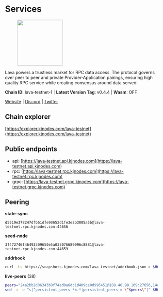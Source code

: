 # Services

<figure><img src="https://raw.githubusercontent.com/kj89/testnet_manuals/main/pingpub/logos/lava.png" width="150" alt=""><figcaption></figcaption></figure>

Lava powers a trustless market for RPC data access. The protocol  governs over peer to peer and private Provider-Application pairings,  ensuring high quality RPC service while creating consensus around data served.

**Chain ID**: lava-testnet-1 | **Latest Version Tag**: v0.4.4 | **Wasm**: OFF

[Website](https://lavanet.xyz) | [Discord](https://discord.com/invite/Tbk5NxTCdA) | [Twitter](https://twitter.com/lavanetxyz)




## Chain explorer
[https://explorer.kjnodes.com/lava-testnet](https://explorer.kjnodes.com/lava-testnet)

## Public endpoints

* api: [https://lava-testnet.api.kjnodes.com](https://lava-testnet.api.kjnodes.com)
* rpc: [https://lava-testnet.rpc.kjnodes.com](https://lava-testnet.rpc.kjnodes.com)
* grpc: [https://lava-testnet.grpc.kjnodes.com](https://lava-testnet.grpc.kjnodes.com)

## Peering

**state-sync**

```text
d5519e378247dfb61dfe90652d1fe3e2b3005a5b@lava-testnet.rpc.kjnodes.com:44656
```

**seed-node**

```text
3f472746f46493309650e5a033076689996c8881@lava-testnet.rpc.kjnodes.com:44659
```

**addrbook**
```bash
curl -Ls https://snapshots.kjnodes.com/lava-testnet/addrbook.json > $HOME/.lava/config/addrbook.json
```

**live-peers** (38)
```bash
peers="24a2bb2d06343b0f74ed0a6dc1d409ce0d996451@188.40.98.169:27656,14ae45e7f2ff7491cfa686a8fcac7cc095bc38ff@213.239.217.52:39656,fe1998168f5336811a79fbcaf2d5d5a69f2f9f63@65.108.81.145:26656,ddafabd9760011a797952ab62c50b758f83ea7ca@65.109.112.20:11144,d5519e378247dfb61dfe90652d1fe3e2b3005a5b@65.109.68.190:44656,5c2a752c9b1952dbed075c56c600c3a79b58c395@185.16.39.172:27066,3c47fd1662bcb17a4713c23e41d7b25e34478b8e@103.19.25.157:26672,3a445bfdbe2d0c8ee82461633aa3af31bc2b4dc0@3.252.219.158:26656,7c1b4625e9be15151bd4c977140aa3fe601f0456@65.108.97.58:2996,eb7832932626c1c636d16e0beb49e0e4498fbd5e@65.108.231.124:20656,0c548b2704594c7929b713de4c6985b9d9f03b8a@194.163.184.46:27656,e593c7a9ca61f5616119d6beb5bd8ef5dd28d62d@34.246.190.1:26656,18432dbb1238c416053bcbbc7b85b5f1258010a0@193.34.212.34:11134,b591ef22e0c2082eb76dcac5ead95be55d01b695@65.109.178.147:26656,a5c1d2e86c2dc0eecb009dc71c92d6b5e193db6b@35.210.166.150:26656,fb2b9d41678f3d1c9c0bdef1a87f2037b6b0088a@146.19.24.252:26666,bebd03c6319c0930400dc564e9f5365068497322@95.217.41.15:26656,d3eb474a1f90d004e49638e384069c32d7dcc8a2@185.252.232.110:26656,f31c4dc121f37db1e0e24b49584bbbe4bbbba6c4@162.55.39.16:36656,dfa93668152cb6b3a822c987f9c22110a1c2f314@178.18.255.221:26656,0a528da95ca8025ef4043b6e73f1e789f4102940@176.103.222.22:26656,ba028c47672824bc64e1c66f0d8217c3d7426115@77.91.123.187:26656,4373d820675ffcad758892bbd8e442d545cb1f4b@86.111.48.155:26656,f30d07170a092f82702e3c12334fa9fd828b71c6@168.119.124.130:47656,fd72e2c2418ea30da3771d6a66893cb4c7ac4263@5.189.137.33:26656,0a78dd75926983ba06de451480673487ffa1bcc1@199.175.98.106:26656,4fc42fdf634ef542094c7a44f22e031acea61162@91.77.165.172:27656,0adbe1e790b58d19cc53a9839059a95d7d5d7aba@65.109.70.23:19956,160000efb6293c89e411ac81b086f8a9fe0c770a@161.97.144.208:26656,2ba64fe3a65f6b22f6e9c63e63ef3af20e813100@5.161.178.136:26656,e84082d8c5273ffb92baeb7da9ef78e05b0e2d5d@109.123.255.86:26656,54dcc266dc66a79866f55aac1f2ae33a3f4d7f9e@65.109.224.188:26656,e6703109f87389aea6b1ca9b8335a6eddbce50d6@185.182.186.85:26656,3a0f10539eb8e0f46432564edaf6303bd67c18f3@23.88.71.247:26656,e711b6631c3e5bb2f6c389cbc5d422912b05316b@213.239.216.252:33256,c5c98017339ce6d4d5d2a4fd0fb1aaeb966ef0f7@65.108.124.57:36656,d60e577b6dbdac7a7cd620f71a6bff71f9f82c2e@146.19.24.242:26656,4634ca7cefe997035440df1095915ed255e81296@49.12.189.98:26656"
sed -i -e "s|^persistent_peers *=.*|persistent_peers = \"$peers\"|" $HOME/.lava/config/config.toml
```
